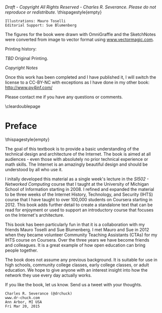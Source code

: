 *Draft - Copyright All Rights Reserved - Charles R. Severance.
Please do not reproduce or redistribute.*
\thispagestyle{empty}

    Illustrations: Mauro Toselli
    Editorial Support: Sue Blumenberg

The figures for the book were drawn with OmniGraffle and the SketchNotes
were converted from image to vector format using www.vectormagic.com.

Printing history:

*TBD* Original Printing.

*Copyright Notes*

Once this work has been completed and I have published it,
I will switch the license to a CC-BY-NC with exceptions as I have done
in my other book: http://www.py4inf.com/

Please contact me if you have any questions or comments.

\cleardoublepage

Preface
=======
\thispagestyle{empty}

The goal of this textbook is to provide a basic understanding of
the technical design and architecture of the Internet.
The book is aimed at all audiences - even those with absolutely no prior
technical experience or math skills.  The Internet is an amazingly beautiful
design and should be understood by all who use it.

I initally developed this material as a single week's lecture in
the *SI502 - Networked Computing* course that I taught at the
University of Michigan School of Information starting in 2008.
I refined and expanded the material to be three weeks of the
Internet History, Technology, and Security (IHTS) course
that I have taught to over 100,000 students on Coursera
starting in 2012. This book adds further detail to create a standalone
text that can be read for enjoyment or used to support an introductory course
that focuses on the Internet's architecture.

This book has been particularly fun in that it is a collaboration
with my friends Mauro Toselli and Sue Blumenberg.  I met Mauro and
Sue in 2012 when they became volunteer Community Teaching Assistants (CTAs)
for my IHTS course on Coursera.  Over the three years we have become
friends and colleagues.   It is a great example of how open education
can bring people together.

The book does not assume any previous background.  It is suitable
for use in high schools, community college classes, early college classes, or
adult education.  We hope to give anyone with an interest insight into how
the network they use every day actually works.

If you like the book, let us know.  Send us a tweet with your thoughts.

    Charles R. Severance (@drchuck)
    www.dr-chuck.com
    Ann Arbor, MI USA
    Fri Mar 20, 2015


